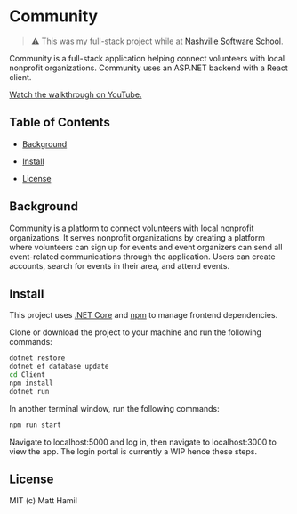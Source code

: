 # Community

> :warning: This was my full-stack project while at [Nashville Software School](http://nashvillesoftwareschool.com/).

Community is a full-stack application helping connect volunteers with local nonprofit organizations. Community uses an ASP.NET backend with a React client.

[Watch the walkthrough on YouTube.](https://www.youtube.com/watch?v=NJayy2syyQY&t=222s)

## Table of Contents

* [Background](#background)

* [Install](#install)

* [License](#license)

## Background

Community is a platform to connect volunteers with local nonprofit organizations. It serves nonprofit organizations by creating a platform where volunteers can sign up for events and event organizers can send all event-related communications through the application. Users can create accounts, search for events in their area, and attend events.

## Install

This project uses [.NET Core](https://www.microsoft.com/net/core) and [npm](https://www.npmjs.com/) to manage frontend dependencies.

Clone or download the project to your machine and run the following commands:

```sh
dotnet restore
dotnet ef database update
cd Client
npm install
dotnet run
```

In another terminal window, run the following commands:

```sh
npm run start
```

Navigate to localhost:5000 and log in, then navigate to localhost:3000 to view the app. The login portal is currently a WIP hence these steps.

## License

MIT (c) Matt Hamil
